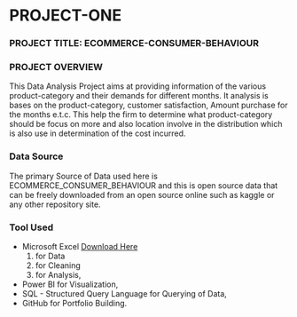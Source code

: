 # PROJECT-ONE
### PROJECT TITLE: ECOMMERCE-CONSUMER-BEHAVIOUR
### PROJECT OVERVIEW
This Data Analysis Project aims at providing information of the various product-category and their demands for different months. It analysis is bases on the product-category, customer satisfaction, Amount purchase for the months e.t.c. This help the firm to determine what product-category should be focus on more and also location involve in the distribution which is also use in determination of the cost incurred.

### Data Source
The primary Source of Data used here is ECOMMERCE_CONSUMER_BEHAVIOUR and this is open source data that can be freely downloaded from an open source online such as kaggle or any other repository site.

### Tool Used
- Microsoft Excel [Download Here](https://www.microsoft.com)
  1. for Data
  2. for Cleaning
  3. for Analysis, 
- Power BI for Visualization,
- SQL - Structured Query Language for Querying of Data,
- GitHub for Portfolio Building.
